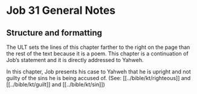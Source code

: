 # Job 31 General Notes
## Structure and formatting

The ULT sets the lines of this chapter farther to the right on the page than the rest of the text because it is a poem. This chapter is a continuation of Job’s statement and it is directly addressed to Yahweh.

In this chapter, Job presents his case to Yahweh that he is upright and not guilty of the sins he is being accused of. (See: [[../bible/kt/righteous]] and [[../bible/kt/guilt]] and [[../bible/kt/sin]])